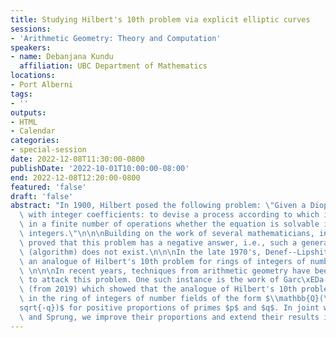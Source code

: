 ```yaml
---
title: Studying Hilbert's 10th problem via explicit elliptic curves
sessions:
- 'Arithmetic Geometry: Theory and Computation'
speakers:
- name: Debanjana Kundu
  affiliation: UBC Department of Mathematics
locations:
- Port Alberni
tags:
- ''
outputs:
- HTML
- Calendar
categories:
- special-session
date: 2022-12-08T11:30:00-0800
publishDate: '2022-10-01T10:00:00-08:00'
end: 2022-12-08T12:20:00-0800
featured: 'false'
draft: 'false'
abstract: "In 1900, Hilbert posed the following problem: \"Given a Diophantine equation\
  \ with integer coefficients: to devise a process according to which it can be determined\
  \ in a finite number of operations whether the equation is solvable in (rational)\
  \ integers.\"\n\n\nBuilding on the work of several mathematicians, in 1970, Matiyasevich\
  \ proved that this problem has a negative answer, i.e., such a general `process'\
  \ (algorithm) does not exist.\n\n\nIn the late 1970's, Denef--Lipshitz formulated\
  \ an analogue of Hilbert's 10th problem for rings of integers of number fields.\
  \ \n\n\nIn recent years, techniques from arithmetic geometry have been used extensively\
  \ to attack this problem. One such instance is the work of Garc\xEDa-Fritz and Pasten\
  \ (from 2019) which showed that the analogue of Hilbert's 10th problem is unsolvable\
  \ in the ring of integers of number fields of the form $\\mathbb{Q}(\\sqrt[3]{p},\\\
  sqrt{-q})$ for positive proportions of primes $p$ and $q$. In joint work with Lei\
  \ and Sprung, we improve their proportions and extend their results in several directions."
---
```

